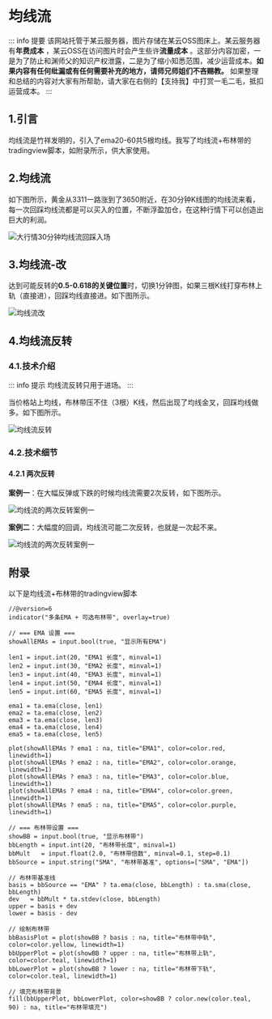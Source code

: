 # 均线流

::: info 提要
该网站托管于某云服务器，图片存储在某云OSS图床上。某云服务器有**年费成本** ，某云OSS在访问图片时会产生些许**流量成本** 。这部分内容加密，一是为了防止和渊师父的知识产权泄露，二是为了缩小知悉范围，减少运营成本。**如果内容有任何纰漏或有任何需要补充的地方，请师兄师姐们不吝赐教。**
如果整理和总结的内容对大家有所帮助，请大家在右侧的【支持我】中打赏一毛二毛，抵扣运营成本。
:::

## 1.引言
均线流是竹祥发明的，引入了ema20-60共5根均线。我写了均线流+布林带的tradingview脚本，如附录所示，供大家使用。
## 2.均线流

如下图所示，黄金从3311一路涨到了3650附近，在30分钟K线图的均线流来看，每一次回踩均线流都是可以买入的位置，不断浮盈加仓，在这种行情下可以创造出巨大的利润。

![大行情30分钟均线流回踩入场](https://weiser-fun.oss-cn-beijing.aliyuncs.com/img/image-20250920180446178.png)

## 3.均线流-改

达到可能反转的**0.5-0.618的关键位置**时，切换1分钟图，如果三根K线打穿布林上轨（直接进），回踩均线直接进。如下图所示。

![均线流改](https://weiser-fun.oss-cn-beijing.aliyuncs.com/img/image-20250920194935661.png)




## 4.均线流反转
### 4.1.技术介绍
::: info 提示
均线流反转只用于进场。
:::

当价格站上均线，布林带压不住（3根）K线，然后出现了均线金叉，回踩均线做多。如下图所示。

![均线流反转](https://weiser-fun.oss-cn-beijing.aliyuncs.com/img/image-20250920134900181.png)

### 4.2.技术细节
#### 4.2.1 两次反转

**案例一**：在大幅反弹或下跌的时候均线流需要2次反转，如下图所示。

![均线流的两次反转案例一](https://weiser-fun.oss-cn-beijing.aliyuncs.com/img/image-20250920140723010.png)

**案例二**：大幅度的回调，均线流可能二次反转，也就是一次起不来。

![均线流的两次反转案例一](https://weiser-fun.oss-cn-beijing.aliyuncs.com/img/image-20250920181556777.png)

## 附录

以下是均线流+布林带的tradingview脚本
```
//@version=6
indicator("多条EMA + 可选布林带", overlay=true)

// === EMA 设置 ===
showAllEMAs = input.bool(true, "显示所有EMA")

len1 = input.int(20, "EMA1 长度", minval=1)
len2 = input.int(30, "EMA2 长度", minval=1)
len3 = input.int(40, "EMA3 长度", minval=1)
len4 = input.int(50, "EMA4 长度", minval=1)
len5 = input.int(60, "EMA5 长度", minval=1)

ema1 = ta.ema(close, len1)
ema2 = ta.ema(close, len2)
ema3 = ta.ema(close, len3)
ema4 = ta.ema(close, len4)
ema5 = ta.ema(close, len5)

plot(showAllEMAs ? ema1 : na, title="EMA1", color=color.red, linewidth=1)
plot(showAllEMAs ? ema2 : na, title="EMA2", color=color.orange, linewidth=1)
plot(showAllEMAs ? ema3 : na, title="EMA3", color=color.blue, linewidth=1)
plot(showAllEMAs ? ema4 : na, title="EMA4", color=color.green, linewidth=1)
plot(showAllEMAs ? ema5 : na, title="EMA5", color=color.purple, linewidth=1)

// === 布林带设置 ===
showBB = input.bool(true, "显示布林带")
bbLength = input.int(20, "布林带长度", minval=1)
bbMult   = input.float(2.0, "布林带倍数", minval=0.1, step=0.1)
bbSource = input.string("SMA", "布林带基准", options=["SMA", "EMA"])

// 布林带基准线
basis = bbSource == "EMA" ? ta.ema(close, bbLength) : ta.sma(close, bbLength)
dev   = bbMult * ta.stdev(close, bbLength)
upper = basis + dev
lower = basis - dev

// 绘制布林带
bbBasisPlot = plot(showBB ? basis : na, title="布林带中轨", color=color.yellow, linewidth=1)
bbUpperPlot = plot(showBB ? upper : na, title="布林带上轨", color=color.teal, linewidth=1)
bbLowerPlot = plot(showBB ? lower : na, title="布林带下轨", color=color.teal, linewidth=1)

// 填充布林带背景
fill(bbUpperPlot, bbLowerPlot, color=showBB ? color.new(color.teal, 90) : na, title="布林带填充")

```